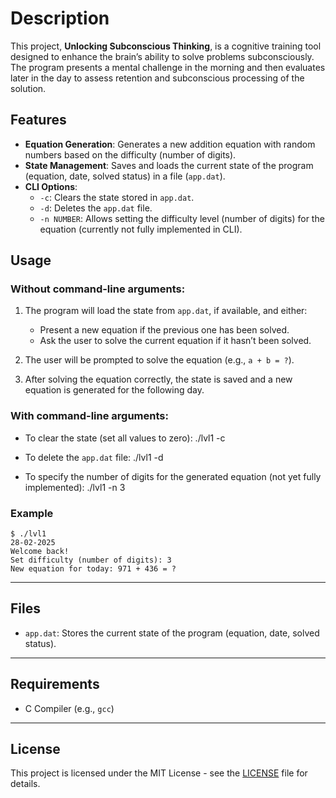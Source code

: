 # Description

This project, **Unlocking Subconscious Thinking**, is a cognitive training tool designed to enhance the brain’s ability to solve problems subconsciously. The program presents a mental challenge in the morning and then evaluates later in the day to assess retention and subconscious processing of the solution.

## Features

- **Equation Generation**: Generates a new addition equation with random numbers based on the difficulty (number of digits).
- **State Management**: Saves and loads the current state of the program (equation, date, solved status) in a file (`app.dat`).
- **CLI Options**:
  - `-c`: Clears the state stored in `app.dat`.
  - `-d`: Deletes the `app.dat` file.
  - `-n NUMBER`: Allows setting the difficulty level (number of digits) for the equation (currently not fully implemented in CLI).
  
## Usage

### Without command-line arguments:

1. The program will load the state from `app.dat`, if available, and either:
   - Present a new equation if the previous one has been solved.
   - Ask the user to solve the current equation if it hasn’t been solved.

2. The user will be prompted to solve the equation (e.g., `a + b = ?`).

3. After solving the equation correctly, the state is saved and a new equation is generated for the following day.

### With command-line arguments:

- To clear the state (set all values to zero):
  ./lvl1 -c

- To delete the `app.dat` file:
  ./lvl1 -d

- To specify the number of digits for the generated equation (not yet fully implemented):
  ./lvl1 -n 3

### Example
```
$ ./lvl1
28-02-2025
Welcome back!
Set difficulty (number of digits): 3
New equation for today: 971 + 436 = ?
```
---

## Files

- `app.dat`: Stores the current state of the program (equation, date, solved status).

---

## Requirements

- C Compiler (e.g., `gcc`)

---

## License

This project is licensed under the MIT License - see the [LICENSE](LICENSE) file for details.
